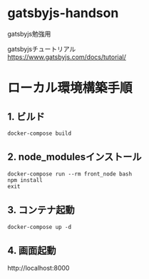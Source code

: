 # gatsbyjs-handson
gatsbyjs勉強用

gatsbyjsチュートリアル  
https://www.gatsbyjs.com/docs/tutorial/

# ローカル環境構築手順
## 1. ビルド
```
docker-compose build
```

## 2. node_modulesインストール
```
docker-compose run --rm front_node bash
npm install
exit
```

## 3. コンテナ起動
```
docker-compose up -d
```

## 4. 画面起動
http://localhost:8000

